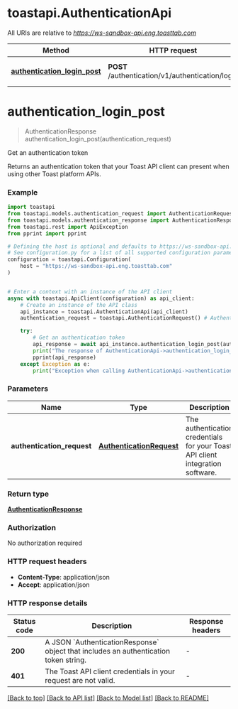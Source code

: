 # toastapi.AuthenticationApi

All URIs are relative to *https://ws-sandbox-api.eng.toasttab.com*

Method | HTTP request | Description
------------- | ------------- | -------------
[**authentication_login_post**](AuthenticationApi.md#authentication_login_post) | **POST** /authentication/v1/authentication/login | Get an authentication token


# **authentication_login_post**
> AuthenticationResponse authentication_login_post(authentication_request)

Get an authentication token

Returns an authentication token that your Toast API client can present
when using other Toast platform APIs.


### Example


```python
import toastapi
from toastapi.models.authentication_request import AuthenticationRequest
from toastapi.models.authentication_response import AuthenticationResponse
from toastapi.rest import ApiException
from pprint import pprint

# Defining the host is optional and defaults to https://ws-sandbox-api.eng.toasttab.com
# See configuration.py for a list of all supported configuration parameters.
configuration = toastapi.Configuration(
    host = "https://ws-sandbox-api.eng.toasttab.com"
)


# Enter a context with an instance of the API client
async with toastapi.ApiClient(configuration) as api_client:
    # Create an instance of the API class
    api_instance = toastapi.AuthenticationApi(api_client)
    authentication_request = toastapi.AuthenticationRequest() # AuthenticationRequest | The authentication credentials for your Toast API client integration software. 

    try:
        # Get an authentication token
        api_response = await api_instance.authentication_login_post(authentication_request)
        print("The response of AuthenticationApi->authentication_login_post:\n")
        pprint(api_response)
    except Exception as e:
        print("Exception when calling AuthenticationApi->authentication_login_post: %s\n" % e)
```



### Parameters


Name | Type | Description  | Notes
------------- | ------------- | ------------- | -------------
 **authentication_request** | [**AuthenticationRequest**](AuthenticationRequest.md)| The authentication credentials for your Toast API client integration software.  | 

### Return type

[**AuthenticationResponse**](AuthenticationResponse.md)

### Authorization

No authorization required

### HTTP request headers

 - **Content-Type**: application/json
 - **Accept**: application/json

### HTTP response details

| Status code | Description | Response headers |
|-------------|-------------|------------------|
**200** | A JSON &#x60;AuthenticationResponse&#x60; object that includes an authentication token string.  |  -  |
**401** | The Toast API client credentials in your request are not valid.  |  -  |

[[Back to top]](#) [[Back to API list]](../README.md#documentation-for-api-endpoints) [[Back to Model list]](../README.md#documentation-for-models) [[Back to README]](../README.md)


